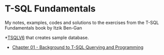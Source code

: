 # T-SQL Fundamentals
My  notes, examples, codes and solutions to the exercises from the T-SQL Fundamentals book by Itzik Ben-Gan

*[TSQLV6](TSQLV6.sql) that creates sample database.

- [Chapter 01 - Background to T-SQL Querying and Programming](Chapter_01-Background_to_T-SQL_Querying_and_Programming)